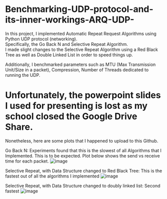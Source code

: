 # Benchmarking-UDP-protocol-and-its-inner-workings-ARQ-UDP-

In this project, I implemented Automatic Repeat Request Algorithms using Python UDP protocol (networking). </br>
Specifically, the Go Back N and Selective Repeat Algorithm. </br>
I made slight changes to the Selective Repeat Algorithm using a Red Black Tree as well as Double Linked List in order to speed things up.

Additionally, I benchmarked parameters such as MTU (Max Transmission Unit/Size in a packet), Compression, Number of Threads dedicated to running the UDP.

# Unfortunately, the powerpoint slides I used for presenting is lost as my school closed the Google Drive Share.

Nonetheless, here are some plots that I happened to upload to this Github.

Go Back N: Experiments found that this is the slowest of all Algorithms that I Implemented. This is to be expected. 
Plot below shows the send vs receive time for each packet.
![image](https://user-images.githubusercontent.com/54625060/182522180-c3f13a4e-3340-44fa-8c2d-d58737309fef.png)
</br>

Selective Repeat, with Data Structure changed to Red Black Tree: 
This is the fastest out of all the algorithms I implemented
![image](https://user-images.githubusercontent.com/54625060/182522339-e07ed486-d366-4999-b2d2-20f291d34fe0.png)
</br>

Selective Repeat, with Data Structure changed to doubly linked list:
Second fastest
![image](https://user-images.githubusercontent.com/54625060/182522384-bafcf670-711e-42a5-830a-bf51f4879a24.png)
</br> 
